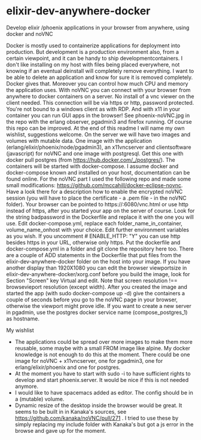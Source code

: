 # elixir-dev-anywhere-docker
Develop elixir /phoenix applications in your browser from anywhere, using docker and noVNC

Docker is mostly used to containerize applications for deployment into production. But development is a production environment also, from a certain viewpoint, and it can be handy to ship developmentcontainers.
  I don't like installing on my host with files being placed everywhere, not knowing if an eventual deinstall will completely remove
everything. I want to be able to delete an application and know for sure it is removed completely. Docker gives that. Moreover you 
can control how much CPU and memory the application uses. 
  With noVNC you can connect with your browser from anywhere to docker containers on a server. No install of a vnc viewer on the
client needed. This connection will be via https or http, password protected. You're not bound to a windows client as with RDP. And with x11 in your container you can run GUI apps in the browser! See phoenix-noVNC.jpg in the repo with the erlang observer, pgadmin3 and firefox running.
  Of course this repo can be improved. At the end of this readme I will name my own wishlist, suggestions welcome.
  On the server we will have two images and volumes with mutable data. One image with the application
(erlang/elixir/phoenix/node/pgadmin3), an x11vncserver and clientsoftware (javascript) for noVNC and one image with postgresql. Get this one with docker pull postgres (from https://hub.docker.com/_/postgres/). The containers will be started with docker-compose. I assume docker and docker-compose known and installed on your host, documentation can be found online.
  For the noVNC part I used the following repo and made some small modifications:
https://github.com/mccahill/docker-eclipse-novnc. Have a look there for a description how to enable the encrypted noVNC session (you will have to place the certificate - a .pem file - in the noVNC folder). Your browser can be pointed to https://<your external ip >:6080/vnc.html or use http instead of https, after you started your app on the server of course.
  Look for the string badpassword in the Dockerfile and replace it with the one you will use.
Edit docker-compose.yml, replace each folder_name_in_container, volume_name_onhost with your choice. Edit further environment variables as you wish. If you uncomment #      ENABLE_HTTP: "Y" you can use http besides https in your URL, otherwise only https.
  Put the dockerfile and docker-compose.yml in a folder and git clone the repository here too. There are a couple of ADD statements
in the Dockerfile that put files from the elixir-dev-anywhere-docker folder on the host into your image. If you have another display than 1920X1080 you can edit the browser viewportsize in elixir-dev-anywhere-docker/xorg.conf before you build the image, look for Section "Screen" key Virtual and edit. Note that screen resolution !== browsevieport resolution (except width).
  After you created the image and started the app (with sudo docker-compose up -d) give the containers a couple of seconds before you
go to the noVNC page in your browser, otherwise the viewport might prove idle. If you want to create a new server in pgadmin, use the postgres docker service name (compose_postgres_1) as hostname.   

My wishlist
- The applications could be spread over more images to make them more reusable, some maybe with a small FROM image like alpine. My docker knowledge is not enough to do this at the moment. There could be one image for noVNC + x11vncserver, one for pgadmin3, one for erlang/elixir/phoenix and one for postgres. 
- At the moment you have to start with sudo -i to have sufficient rights to develop and start phoenix.server. It would be nice if this is not needed anymore.
- I would like to have spacemacs added as editor. The config should be in a (mutable) volume.
- Dynamic resize of the desktop inside the browser would be great. It seems to be built in in Kanaka's sources, see 
https://github.com/kanaka/noVNC/pull/271 . I tried to use these by simply replacing my include folder with Kanaka's but got a js error in the browse and gave up for the moment. 

